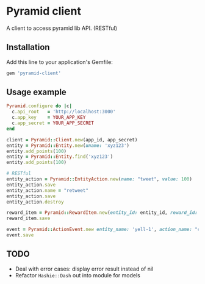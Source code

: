 # Pyramid client

A client to access pyramid lib API. (RESTful)

## Installation

Add this line to your application's Gemfile:

```ruby
gem 'pyramid-client'
```

## Usage example

```ruby
Pyramid.configure do |c|
  c.api_root   = 'http://localhost:3000'
  c.app_key    = YOUR_APP_KEY
  c.app_secret = YOUR_APP_SECRET
end

client = Pyramid::Client.new(app_id, app_secret)
entity = Pyramid::Entity.new(uname: 'xyz123')
entity.add_points(100)
entity = Pyramid::Entity.find('xyz123')
entity.add_points(100)

# RESTful
entity_action = Pyramid::EntityAction.new(name: "tweet", value: 100)
entity_action.save
entity_action.name = "retweet"
entity_action.save
entity_action.destroy

reward_item = Pyramid::RewardItem.new(entity_id: entity_id, reward_id: reward_id)
reward_item.save

event = Pyramid::ActionEvent.new entity_name: 'yell-1', action_name: "checkin"
event.save
```

## TODO

* Deal with error cases: display error result instead of nil
* Refactor `Hashie::Dash` out into module for models
